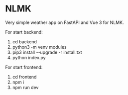 # NLMK

Very simple weather app on FastAPI and Vue 3 for NLMK.

For start backend:
1. cd backend
2. python3 -m venv modules
3. pip3 install --upgrade -r install.txt
4. python index.py

For start frontend:
1. cd frontend
2. npm i
3. npm run dev
